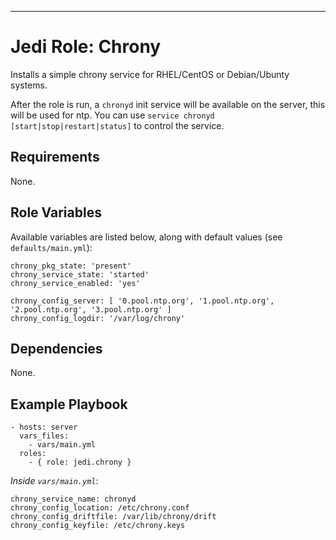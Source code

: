 ---
# Jedi Role: Chrony

Installs a simple chrony service for RHEL/CentOS or Debian/Ubunty systems.

After the role is run, a `chronyd` init service will be available on the server, this will be used for ntp. You can use `service chronyd [start|stop|restart|status]` to control the service.

## Requirements

None.

## Role Variables

Available variables are listed below, along with default values (see `defaults/main.yml`):

    chrony_pkg_state: 'present'
    chrony_service_state: 'started'
    chrony_service_enabled: 'yes'

    chrony_config_server: [ '0.pool.ntp.org', '1.pool.ntp.org', '2.pool.ntp.org', '3.pool.ntp.org' ]
    chrony_config_logdir: '/var/log/chrony'

## Dependencies

None.

## Example Playbook

    - hosts: server
      vars_files:
        - vars/main.yml
      roles:
        - { role: jedi.chrony }

*Inside `vars/main.yml`*:

    chrony_service_name: chronyd
    chrony_config_location: /etc/chrony.conf
    chrony_config_driftfile: /var/lib/chrony/drift
    chrony_config_keyfile: /etc/chrony.keys
